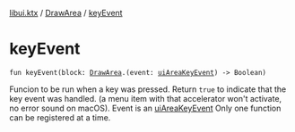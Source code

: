 [libui.ktx](../README.md) / [DrawArea](README.md) / [keyEvent](key-event.md)

# keyEvent

`fun keyEvent(block: `[`DrawArea`](README.md)`.(event: `[`uiAreaKeyEvent`](../../libui/ui-area-key-event/README.md)`) -> Boolean)`

Funcion to be run when a key was pressed. Return `true` to indicate that the key event was handled. (a menu item with that accelerator won't activate, no error sound on macOS). Event is an [uiAreaKeyEvent](../../libui/ui-area-key-event/README.md) Only one function can be registered at a time.

